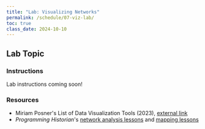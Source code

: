 ```yaml
---
title: "Lab: Visualizing Networks"
permalink: /schedule/07-viz-lab/
toc: true
class_date: 2024-10-10
---
```


## Lab Topic

### Instructions

Lab instructions coming soon!

### Resources

+ Miriam Posner's List of Data Visualization Tools (2023), [external link](http://miriamposner.com/classes/dh201w23/tutorials-guides/data-visualization/dataviz-tools/)
+ _Programming Historian_'s [network analysis lessons](https://programminghistorian.org/en/lessons/?topic=network-analysis) and [mapping lessons](https://programminghistorian.org/en/lessons/?topic=mapping)

